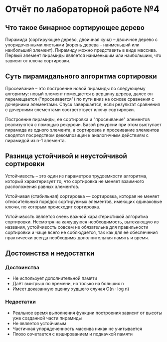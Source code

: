 # Отчёт по лабораторной работе №4 #

## Что такое бинарное сортирующее дерево ##

Пирамида (сортирующее дерево, двоичная куча) – двоичное дерево с упорядоченными листьями (корень дерева – наименьший или наибольший элемент). Пирамиду можно представить в виде массива. Первый элемент пирамиды является наименьшим или наибольшим, что зависит от ключа сортировки.

## Суть пирамидального алгоритма сортировки ##

Просеивание – это построение новой пирамиды по следующему алгоритму: новый элемент помещается в вершину дерева, далее он перемещается ("просеивается") по пути вниз на основе сравнения с дочерними элементами. Спуск завершается, если результат сравнения с дочерними элементами соответствует ключу сортировки.

Построение пирамиды, ее сортировка и "просеивание" элементов реализуются с помощью рекурсии. Базой рекурсии при этом выступает пирамида из одного элемента, а сортировка и просеивание элементов сводятся посредством декомпозиции к аналогичным действиям с пирамидой из n-1 элемента.

## Разница устойчивой и неустойчивой сортировки ##

Устойчивость – это один из параметров трудоемкости алгоритма, который характеризует то, что сортировка не меняет взаимного расположения равных элементов.

Устойчивая (стабильная) сортировка — сортировка, которая не меняет относительный порядок сортируемых элементов, имеющих одинаковые ключи, по которым происходит сортировка.

Устойчивость является очень важной характеристикой алгоритма сортировки. Несмотря на кажущуюся необходимость, вытекающую из названия, устойчивость совсем не обязательна для правильности сортировки и чаще всего не соблюдается, так как для её обеспечения практически всегда необходимы дополнительная память и время.

## Достоинства и недостатки ##

### Достоинства ###

- Не использует дополнительной памяти
- Даёт выигрыш по времени, но только на больших n
- Имеет доказанную оценку худшего случая O(n · log n)

### Недостатки ###

- Реальное время выполнения функции построения зависит от высоты уже созданной части пирамиды
- Не является устойчивым
- Частичная упорядоченность массива никак не учитывается
- Плохо сочетается с кэшированием и подкачкой памяти
